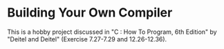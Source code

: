 # Building Your Own Compiler
This is a hobby project discussed in "C : How To Program, 6th Edition" by "Deitel and Deitel" (Exercise 7.27-7.29 and 12.26-12.36).
